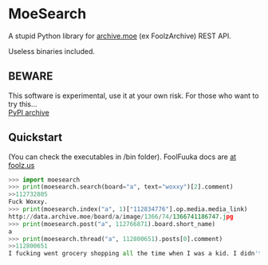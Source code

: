 MoeSearch
=========

A stupid Python library for [archive.moe](https://archive.moe) (ex FoolzArchive) REST API.

Useless binaries included.

BEWARE
------

This software is experimental, use it at your own risk.
For those who want to try this...  
[PyPI archive](https://pypi.python.org/pypi/moesearch/)

Quickstart
--------

(You can check the executables in /bin folder).
FoolFuuka docs are [at foolz.us](http://www.foolz.us/docs/foolfuuka/documentation.html#rest-api)
```py
>>> import moesearch
>>> print(moesearch.search(board="a", text="woxxy")[2].comment)
>>112732805
Fuck Woxxy.
>>> print(moesearch.index("a", 1)["112834776"].op.media.media_link)
http://data.archive.moe/board/a/image/1366/74/1366741186747.jpg
>>> print(moesearch.post("a", 112766871).board.short_name)
a
>>> print(moesearch.thread("a", 112800651).posts[0].comment)
>>112800651
I fucking went grocery shopping all the time when I was a kid. I didn't have qt lesbian friends to go with though.
```
